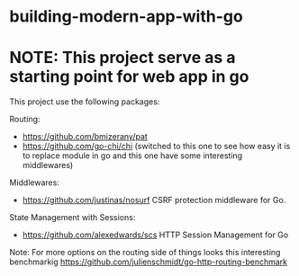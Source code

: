 # building-modern-app-with-go

# NOTE: This project serve as a starting point for web app in go
This project use the following packages:

Routing:
- https://github.com/bmizerany/pat
- https://github.com/go-chi/chi (switched to this one to see how easy it is to replace module
 in go and this one have some interesting middlewares)
 
Middlewares:
- https://github.com/justinas/nosurf CSRF protection middleware for Go.

State Management with Sessions:
- https://github.com/alexedwards/scs HTTP Session Management for Go



Note: For more options on the routing side of things
      looks this interesting benchmarkig
https://github.com/julienschmidt/go-http-routing-benchmark
